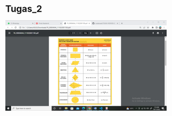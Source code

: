 # Tugas_2

<img src="https://github.com/rosalarasati/Tugas_2/blob/eb1039267855520588ee5c24080dd6b9a433f96f/Screenshot%20(125).png">

